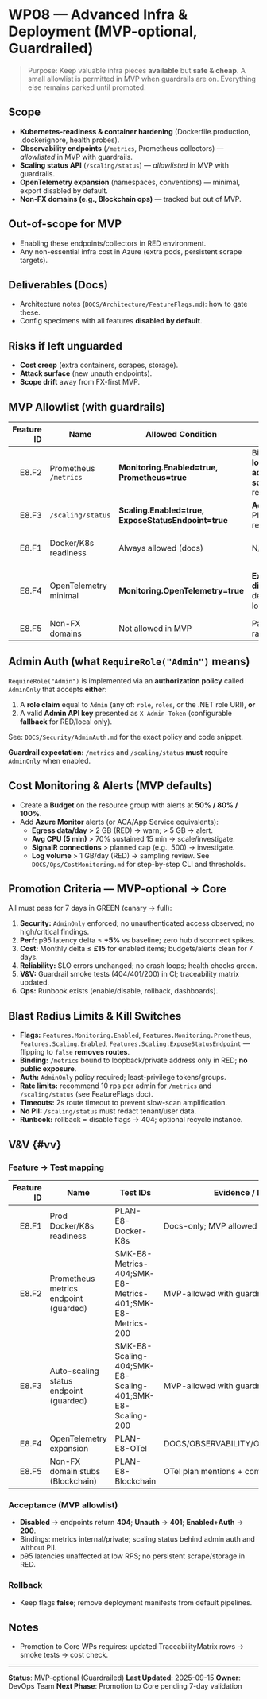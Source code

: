 # WP08 — Advanced Infra & Deployment (MVP-optional, Guardrailed)

> Purpose: Keep valuable infra pieces **available** but **safe & cheap**. A small allowlist is permitted in MVP when guardrails are on. Everything else remains parked until promoted.

## Scope
- **Kubernetes-readiness & container hardening** (Dockerfile.production, .dockerignore, health probes).
- **Observability endpoints** (`/metrics`, Prometheus collectors) — *allowlisted* in MVP with guardrails.
- **Scaling status API** (`/scaling/status`) — *allowlisted* in MVP with guardrails.
- **OpenTelemetry expansion** (namespaces, conventions) — minimal, export disabled by default.
- **Non-FX domains (e.g., Blockchain ops)** — tracked but out of MVP.

## Out-of-scope for MVP
- Enabling these endpoints/collectors in RED environment.
- Any non-essential infra cost in Azure (extra pods, persistent scrape targets).

## Deliverables (Docs)
- Architecture notes (`DOCS/Architecture/FeatureFlags.md`): how to gate these.
- Config specimens with all features **disabled by default**.

## Risks if left unguarded
- **Cost creep** (extra containers, scrapes, storage).
- **Attack surface** (new unauth endpoints).
- **Scope drift** away from FX-first MVP.

## MVP Allowlist (with guardrails)
| Feature ID | Name | Allowed Condition | Guardrails | Cost Notes |
|-----------:|------|-------------------|------------|-----------|
| E8.F2 | Prometheus `/metrics` | **Monitoring.Enabled=true, Prometheus=true** | Bind to **loopback/private**; **admin auth**; **1m scrape**; no remote writes | No extra infra; tiny CPU if polled locally |
| E8.F3 | `/scaling/status` | **Scaling.Enabled=true, ExposeStatusEndpoint=true** | **Admin auth**; no PII/tenant data; redact counts | Zero if rarely hit |
| E8.F1 | Docker/K8s readiness | Always allowed (docs) | N/A | Docs-only; zero runtime |
| E8.F4 | OpenTelemetry minimal | **Monitoring.OpenTelemetry=true** | **Exporters disabled** by default; sampling low if turned on | Near-zero until exporters are configured |
| E8.F5 | Non-FX domains | Not allowed in MVP | Parked until WP raised | N/A |

## Admin Auth (what `RequireRole("Admin")` means)
`RequireRole("Admin")` is implemented via an **authorization policy** called `AdminOnly` that accepts **either**:
1) A **role claim** equal to `Admin` (any of: `role`, `roles`, or the .NET role URI), **or**
2) A valid **Admin API key** presented as `X-Admin-Token` (configurable **fallback** for RED/local only).

See: `DOCS/Security/AdminAuth.md` for the exact policy and code snippet.

**Guardrail expectation:** `/metrics` and `/scaling/status` **must** require `AdminOnly` when enabled.

## Cost Monitoring & Alerts (MVP defaults)
- Create a **Budget** on the resource group with alerts at **50% / 80% / 100%**.
- Add **Azure Monitor** alerts (or ACA/App Service equivalents):
  - **Egress data/day** > 2 GB (RED) → warn; > 5 GB → alert.
  - **Avg CPU (5 min)** > 70% sustained 15 min → scale/investigate.
  - **SignalR connections** > planned cap (e.g., 500) → investigate.
  - **Log volume** > 1 GB/day (RED) → sampling review.
See `DOCS/Ops/CostMonitoring.md` for step-by-step CLI and thresholds.

## Promotion Criteria — MVP‑optional → Core
All must pass for 7 days in GREEN (canary → full):
1) **Security:** `AdminOnly` enforced; no unauthenticated access observed; no high/critical findings.
2) **Perf:** p95 latency delta ≤ **+5%** vs baseline; zero hub disconnect spikes.
3) **Cost:** Monthly delta ≤ **£15** for enabled items; budgets/alerts clean for 7 days.
4) **Reliability:** SLO errors unchanged; no crash loops; health checks green.
5) **V&V:** Guardrail smoke tests (404/401/200) in CI; traceability matrix updated.
6) **Ops:** Runbook exists (enable/disable, rollback, dashboards).

## Blast Radius Limits & Kill Switches
- **Flags:** `Features.Monitoring.Enabled`, `Features.Monitoring.Prometheus`, `Features.Scaling.Enabled`, `Features.Scaling.ExposeStatusEndpoint` — flipping to `false` **removes routes**.
- **Binding:** `/metrics` bound to loopback/private address only in RED; **no public exposure**.
- **Auth:** `AdminOnly` policy required; least-privilege tokens/groups.
- **Rate limits:** recommend 10 rps per admin for `/metrics` and `/scaling/status` (see FeatureFlags doc).
- **Timeouts:** 2s route timeout to prevent slow-scan amplification.
- **No PII:** `/scaling/status` must redact tenant/user data.
- **Runbook:** rollback = disable flags → 404; optional recycle instance.

## V&V {#vv}
### Feature → Test mapping
| Feature ID | Name | Test IDs | Evidence / Location |
|-----------:|------|----------|---------------------|
| E8.F1 | Prod Docker/K8s readiness | PLAN-E8-Docker-K8s | Docs-only; MVP allowed |
| E8.F2 | Prometheus metrics endpoint (guarded) | SMK-E8-Metrics-404;SMK-E8-Metrics-401;SMK-E8-Metrics-200 | MVP-allowed with guardrails |
| E8.F3 | Auto-scaling status endpoint (guarded) | SMK-E8-Scaling-404;SMK-E8-Scaling-401;SMK-E8-Scaling-200 | MVP-allowed with guardrails |
| E8.F4 | OpenTelemetry expansion | PLAN-E8-OTel | DOCS/OBSERVABILITY/OpenTelemetryPlan.md |
| E8.F5 | Non-FX domain stubs (Blockchain) | PLAN-E8-Blockchain | OTel plan mentions + commit refs |

### Acceptance (MVP allowlist)
- **Disabled** → endpoints return **404**; **Unauth** → **401**; **Enabled+Auth** → **200**.
- Bindings: metrics internal/private; scaling status behind admin auth and without PII.
- p95 latencies unaffected at low RPS; no persistent scrape/storage in RED.

### Rollback
- Keep flags **false**; remove deployment manifests from default pipelines.

## Notes
- Promotion to Core WPs requires: updated TraceabilityMatrix rows → smoke tests → cost check.

---
**Status**: MVP-optional (Guardrailed)
**Last Updated**: 2025-09-15
**Owner**: DevOps Team
**Next Phase**: Promotion to Core pending 7-day validation